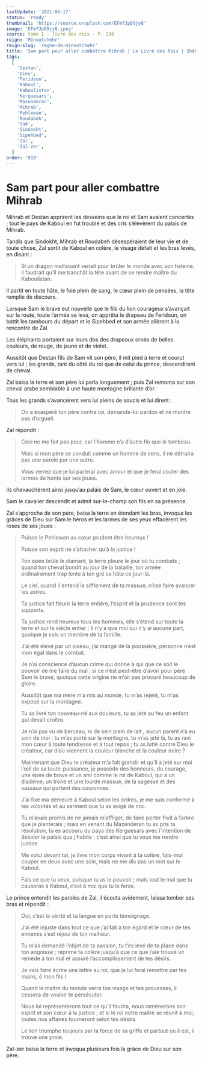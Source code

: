 ```yaml
---
lastUpdate: '2021-06-17'
status: 'ready'
thumbnail: 'https://source.unsplash.com/EFm7JpD9jy8'
image: 'EFm7JpD9jy8.jpeg'
source: tome I - livre des rois - P. 238
reign: 'Minoutchehr'
reign-slug: 'regne-de-minoutchehr'
title: 'Sam part pour aller combattre Mihrab | Le Livre des Rois | Shâhnâmeh'
tags:
  [
    'Destan',
    'Dieu',
    'Feridoun',
    'Kaboul',
    'Kaboulistan',
    'Kerguesars',
    'Mazenderan',
    'Mihrab',
    'Pehlewan',
    'Roudabeh',
    'Sam',
    'Sindokht',
    'Sipehbed',
    'Zal',
    'Zal-zer',
  ]
order: '019'
---
```


# Sam part pour aller combattre Mihrab

Mihrab et Destan apprirent les desseins que le roi et Sam avaient concertés ; tout le pays de Kaboul en fut troublé et des cris s’élevèrent du palais de Mihrab.

Tandis que Sindokht, Mihrab et Roudabeh désespéraient de leur vie et de toute chose, Zal sortit de Kaboul en colère, le visage défait et les bras levés, en disant :

> Si un dragon malfaisant venait pour brûler le monde avec son haleine, il faudrait qu’il me tranchât la tête avant de se rendre maître du Kaboulistan.

Il partit en toute hâte, le foie plein de sang, le cœur plein de pensées, la tête remplie de discours.

Lorsque Sam le brave eut nouvelle que le fils du lion courageux s’avançait sur la route, toute l’armée se leva, on apprêta le drapeau de Feridoun, on battit les tambours du départ et le Sipehbed et son armée allèrent à la rencontre de Zal.

Les éléphants portaient sur leurs dos des drapeaux ornés de belles couleurs, de rouge, de jaune et de violet.

Aussitôt que Destan fils de Sam vit son père, il mit pied à terre et courut vers lui ; les grands, tant du côté du roi que de celui du prince, descendirent de cheval.

Zal baisa la terre et son père lui parla longuement ; puis Zal remonta sur son cheval arabe semblable à une haute montagne brillante d’or.

Tous les grands s’avancèrent vers lui pleins de soucis et lui dirent :

> On a exaspéré ton père contre toi, demande-lui pardon et ne montre pas d’orgueil.

Zal répondit :

> Ceci ne me fait pas peur, car l’homme n’a d’autre fin que le tombeau.
>
> Mais si mon père se conduit comme un homme de sens, il ne détruira pas une parole par une autre.
>
> Vous verrez que je lui parlerai avec amour et que je ferai couler des larmes de honte sur ses joues.

Ils chevauchèrent ainsi jusqu’au palais de Sam, le cœur ouvert et en joie.

Sam le cavalier descendit et admit sur-le-champ son fils en sa présence.

Zal s’approcha de son père, baisa la terre en étendant les bras, invoqua les grâces de Dieu sur Sam le héros et les larmes de ses yeux effacèrent les roses de ses joues :

> Puisse le Pehlewan au cœur prudent être heureux !
>
> Puisse son esprit ne s’attacher qu’à la justice !
>
> Ton épée brûle le diamant, la terre pleure le jour où tu combats ; quand ton cheval bondit au jour de la bataille, ton armée ordinairement trop lente à ton gré se hâte ce jour-là.
>
> Le ciel, quand il entend le sifflement de ta massue, n’ose faire avancer les astres.
>
> Ta justice fait fleurir la terre entière, l’esprit et la prudence sont tes supports.
>
> Ta justice rend heureux tous les hommes, elle s’étend sur toute la terre et sur le siècle entier ; il n’y a que moi qui n’y ai aucune part, quoique je sois un membre de ta famille.
>
> J’ai été élevé par un oiseau, j’ai mangé de la poussière, personne n’est mon égal dans le combat.
>
> Je n’ai conscience d’aucun crime qui donne à qui que ce soit le pouvoir de me faire du mal ; si ce n’est peut-être d’avoir pour père Sam le brave, quoique cette origine ne m’ait pas procuré beaucoup de gloire.
>
> Aussitôt que ma mère m’a mis au monde, tu m’as rejeté, tu m’as exposé sur la montagne.
>
> Tu as livré ton nouveau-né aux douleurs, tu as jeté au feu un enfant qui devait croître.
>
> Je n’ai pas vu de berceau, ni de sein plein de lait ; aucun parent n’a eu soin de moi ; tu m’as porté sur la montagne, tu m’as jeté là, tu as ravi mon cœur à toute tendresse et à tout repos ; tu as lutté contre Dieu le créateur, car d’où viennent la couleur blanche et la couleur noire ?
>
> Maintenant que Dieu le créateur m’a fait grandir et qu’il a jeté sur moi l’œil de sa toute-puissance, je possède des honneurs, du courage, une épée de brave et un ami comme le roi de Kaboul, qui a un diadème, un trône et une lourde massue, de la sagesse et des vassaux qui portent des couronnes.
>
> J’ai fixé ma demeure à Kaboul selon les ordres, je me suis conformé à tes volontés et au serment que tu as exigé de moi.
>
> Tu m’avais promis de ne jamais m’affliger, de faire porter fruit à l’arbre que je planterais ; mais en venant du Mazenderan tu as pris ta résolution, tu es accouru du pays des Kerguesars avec l’intention de désoler le palais que j’habite : c’est ainsi que tu veux me rendre justice.
>
> Me voici devant toi, je livre mon corps vivant à ta colère, fais-moi couper en deux avec une scie, mais ne me dis pas un mot sur le Kaboul.
>
> Fais ce que tu veux, puisque tu as le pouvoir ; mais tout le mal que tu causeras à Kaboul, c’est à moi que tu le feras.

Le prince entendit les paroles de Zal, il écouta avidement, laissa tomber ses bras et répondit :

> Oui, c’est la vérité et ta langue en porte témoignage.
>
> J’ai été injuste dans tout ce que j’ai fait à ton égard et le cœur de tes ennemis s’est réjoui de ton malheur.
>
> Tu m’as demandé l’objet de ta passion, tu t’es levé de ta place dans ton angoisse ; réprime ta colère jusqu’à que ce que j’aie trouvé un remède à ton mal et assuré l’accomplissement de tes désirs.
>
> Je vais faire écrire une lettre au roi, que je lui ferai remettre par tes mains, ô mon fils !
>
> Quand le maître du monde verra ton visage et tes prouesses, il cessera de vouloir te persécuter.
>
> Nous lui représenterons tout ce qu’il faudra, nous ramènerons son esprit et son cœur à la justice ; et si le roi notre maître se réunit à moi, toutes nos affaires tourneront selon tes désirs.
>
> Le lion triomphe toujours par la force de sa griffe et partout où il est, il trouve une proie.

Zal-zer baisa la terre et invoqua plusieurs fois la grâce de Dieu sur son père.
